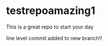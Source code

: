 testrepoamazing1
================

This is a great repo to start your day

line level commit added to new branch!! 
